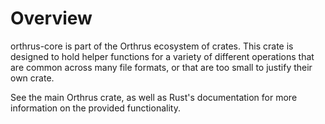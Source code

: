 # Overview
orthrus-core is part of the Orthrus ecosystem of crates. This crate is designed to hold helper functions for a
variety of different operations that are common across many file formats, or that are too small to justify
their own crate.

See the main Orthrus crate, as well as Rust's documentation for more information on the provided
functionality.